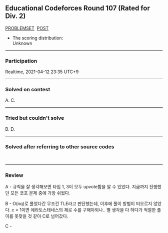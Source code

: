 ## Educational Codeforces Round 107 (Rated for Div. 2)

[PROBLEMSET](https://codeforces.com/contest/1511)
&nbsp;[POST](https://codeforces.com/blog/entry/89562)<br>

<p>

  - The scoring distribution:<br>
  Unknown
</p>

---

### Participation

<p>Realtime, 2021-04-12 23:35 UTC+9</p>

---

### Solved on contest

<p>A. C.</p>

---

### Tried but couldn't solve

<p>B. D.</p>

---

### Solved after referring to other source codes
<br>

---

### Review
<p>
  A - 규칙을 잘 생각해보면 타입 1, 3이 모두 upvote함을 알 수 있었다. 지금까지 진행했던 모든 코포 문제 중에 가장 쉬웠다.
</p>

<p>
  B - O(nq)로 풀었다간 무조건 TLE라고 판단했는데, 이후에 풀이 방법이 떠오르지 않았다. c = 1이면 에라토스테네스의 체로 수를 구해야되나.. 별 생각을 다 하다가 적절한 풀이를 못찾을 것 같아 C로 넘어갔다.
</p>

<p>
  C - 
</p>